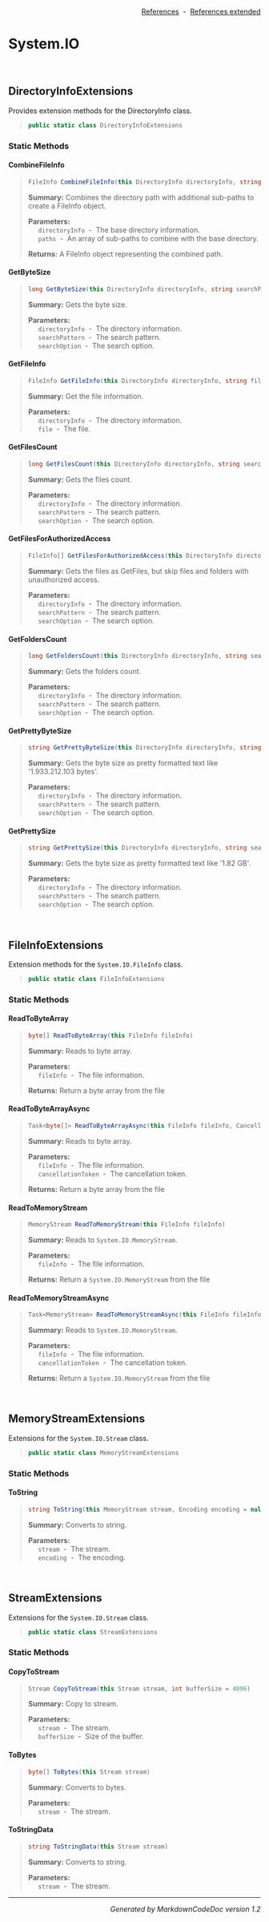 <div style='text-align: right'>

[References](Index.md)&nbsp;&nbsp;-&nbsp;&nbsp;[References extended](IndexExtended.md)
</div>

# System.IO

<br />

## DirectoryInfoExtensions
Provides extension methods for the DirectoryInfo class.

>```csharp
>public static class DirectoryInfoExtensions
>```

### Static Methods

#### CombineFileInfo
>```csharp
>FileInfo CombineFileInfo(this DirectoryInfo directoryInfo, string[] paths)
>```
><b>Summary:</b> Combines the directory path with additional sub-paths to create a FileInfo object.
>
><b>Parameters:</b><br>
>&nbsp;&nbsp;&nbsp;&nbsp;&nbsp;`directoryInfo`&nbsp;&nbsp;-&nbsp;&nbsp;The base directory information.<br />
>&nbsp;&nbsp;&nbsp;&nbsp;&nbsp;`paths`&nbsp;&nbsp;-&nbsp;&nbsp;An array of sub-paths to combine with the base directory.<br />
>
><b>Returns:</b> A FileInfo object representing the combined path.
#### GetByteSize
>```csharp
>long GetByteSize(this DirectoryInfo directoryInfo, string searchPattern = *.*, SearchOption searchOption = AllDirectories)
>```
><b>Summary:</b> Gets the byte size.
>
><b>Parameters:</b><br>
>&nbsp;&nbsp;&nbsp;&nbsp;&nbsp;`directoryInfo`&nbsp;&nbsp;-&nbsp;&nbsp;The directory information.<br />
>&nbsp;&nbsp;&nbsp;&nbsp;&nbsp;`searchPattern`&nbsp;&nbsp;-&nbsp;&nbsp;The search pattern.<br />
>&nbsp;&nbsp;&nbsp;&nbsp;&nbsp;`searchOption`&nbsp;&nbsp;-&nbsp;&nbsp;The search option.<br />
#### GetFileInfo
>```csharp
>FileInfo GetFileInfo(this DirectoryInfo directoryInfo, string file)
>```
><b>Summary:</b> Get the file information.
>
><b>Parameters:</b><br>
>&nbsp;&nbsp;&nbsp;&nbsp;&nbsp;`directoryInfo`&nbsp;&nbsp;-&nbsp;&nbsp;The directory information.<br />
>&nbsp;&nbsp;&nbsp;&nbsp;&nbsp;`file`&nbsp;&nbsp;-&nbsp;&nbsp;The file.<br />
#### GetFilesCount
>```csharp
>long GetFilesCount(this DirectoryInfo directoryInfo, string searchPattern = *.*, SearchOption searchOption = AllDirectories)
>```
><b>Summary:</b> Gets the files count.
>
><b>Parameters:</b><br>
>&nbsp;&nbsp;&nbsp;&nbsp;&nbsp;`directoryInfo`&nbsp;&nbsp;-&nbsp;&nbsp;The directory information.<br />
>&nbsp;&nbsp;&nbsp;&nbsp;&nbsp;`searchPattern`&nbsp;&nbsp;-&nbsp;&nbsp;The search pattern.<br />
>&nbsp;&nbsp;&nbsp;&nbsp;&nbsp;`searchOption`&nbsp;&nbsp;-&nbsp;&nbsp;The search option.<br />
#### GetFilesForAuthorizedAccess
>```csharp
>FileInfo[] GetFilesForAuthorizedAccess(this DirectoryInfo directoryInfo, string searchPattern = *.*, SearchOption searchOption = TopDirectoryOnly)
>```
><b>Summary:</b> Gets the files as GetFiles, but skip files and folders with unauthorized access.
>
><b>Parameters:</b><br>
>&nbsp;&nbsp;&nbsp;&nbsp;&nbsp;`directoryInfo`&nbsp;&nbsp;-&nbsp;&nbsp;The directory information.<br />
>&nbsp;&nbsp;&nbsp;&nbsp;&nbsp;`searchPattern`&nbsp;&nbsp;-&nbsp;&nbsp;The search pattern.<br />
>&nbsp;&nbsp;&nbsp;&nbsp;&nbsp;`searchOption`&nbsp;&nbsp;-&nbsp;&nbsp;The search option.<br />
#### GetFoldersCount
>```csharp
>long GetFoldersCount(this DirectoryInfo directoryInfo, string searchPattern = *, SearchOption searchOption = AllDirectories)
>```
><b>Summary:</b> Gets the folders count.
>
><b>Parameters:</b><br>
>&nbsp;&nbsp;&nbsp;&nbsp;&nbsp;`directoryInfo`&nbsp;&nbsp;-&nbsp;&nbsp;The directory information.<br />
>&nbsp;&nbsp;&nbsp;&nbsp;&nbsp;`searchPattern`&nbsp;&nbsp;-&nbsp;&nbsp;The search pattern.<br />
>&nbsp;&nbsp;&nbsp;&nbsp;&nbsp;`searchOption`&nbsp;&nbsp;-&nbsp;&nbsp;The search option.<br />
#### GetPrettyByteSize
>```csharp
>string GetPrettyByteSize(this DirectoryInfo directoryInfo, string searchPattern = *.*, SearchOption searchOption = AllDirectories)
>```
><b>Summary:</b> Gets the byte size as pretty formatted text like '1.933.212.103 bytes'.
>
><b>Parameters:</b><br>
>&nbsp;&nbsp;&nbsp;&nbsp;&nbsp;`directoryInfo`&nbsp;&nbsp;-&nbsp;&nbsp;The directory information.<br />
>&nbsp;&nbsp;&nbsp;&nbsp;&nbsp;`searchPattern`&nbsp;&nbsp;-&nbsp;&nbsp;The search pattern.<br />
>&nbsp;&nbsp;&nbsp;&nbsp;&nbsp;`searchOption`&nbsp;&nbsp;-&nbsp;&nbsp;The search option.<br />
#### GetPrettySize
>```csharp
>string GetPrettySize(this DirectoryInfo directoryInfo, string searchPattern = *.*, SearchOption searchOption = AllDirectories)
>```
><b>Summary:</b> Gets the byte size as pretty formatted text like '1.82 GB'.
>
><b>Parameters:</b><br>
>&nbsp;&nbsp;&nbsp;&nbsp;&nbsp;`directoryInfo`&nbsp;&nbsp;-&nbsp;&nbsp;The directory information.<br />
>&nbsp;&nbsp;&nbsp;&nbsp;&nbsp;`searchPattern`&nbsp;&nbsp;-&nbsp;&nbsp;The search pattern.<br />
>&nbsp;&nbsp;&nbsp;&nbsp;&nbsp;`searchOption`&nbsp;&nbsp;-&nbsp;&nbsp;The search option.<br />

<br />

## FileInfoExtensions
Extension methods for the `System.IO.FileInfo` class.

>```csharp
>public static class FileInfoExtensions
>```

### Static Methods

#### ReadToByteArray
>```csharp
>byte[] ReadToByteArray(this FileInfo fileInfo)
>```
><b>Summary:</b> Reads to byte array.
>
><b>Parameters:</b><br>
>&nbsp;&nbsp;&nbsp;&nbsp;&nbsp;`fileInfo`&nbsp;&nbsp;-&nbsp;&nbsp;The file information.<br />
>
><b>Returns:</b> Return a byte array from the file
#### ReadToByteArrayAsync
>```csharp
>Task<byte[]> ReadToByteArrayAsync(this FileInfo fileInfo, CancellationToken cancellationToken = null)
>```
><b>Summary:</b> Reads to byte array.
>
><b>Parameters:</b><br>
>&nbsp;&nbsp;&nbsp;&nbsp;&nbsp;`fileInfo`&nbsp;&nbsp;-&nbsp;&nbsp;The file information.<br />
>&nbsp;&nbsp;&nbsp;&nbsp;&nbsp;`cancellationToken`&nbsp;&nbsp;-&nbsp;&nbsp;The cancellation token.<br />
>
><b>Returns:</b> Return a byte array from the file
#### ReadToMemoryStream
>```csharp
>MemoryStream ReadToMemoryStream(this FileInfo fileInfo)
>```
><b>Summary:</b> Reads to `System.IO.MemoryStream`.
>
><b>Parameters:</b><br>
>&nbsp;&nbsp;&nbsp;&nbsp;&nbsp;`fileInfo`&nbsp;&nbsp;-&nbsp;&nbsp;The file information.<br />
>
><b>Returns:</b> Return a `System.IO.MemoryStream` from the file
#### ReadToMemoryStreamAsync
>```csharp
>Task<MemoryStream> ReadToMemoryStreamAsync(this FileInfo fileInfo, CancellationToken cancellationToken = null)
>```
><b>Summary:</b> Reads to `System.IO.MemoryStream`.
>
><b>Parameters:</b><br>
>&nbsp;&nbsp;&nbsp;&nbsp;&nbsp;`fileInfo`&nbsp;&nbsp;-&nbsp;&nbsp;The file information.<br />
>&nbsp;&nbsp;&nbsp;&nbsp;&nbsp;`cancellationToken`&nbsp;&nbsp;-&nbsp;&nbsp;The cancellation token.<br />
>
><b>Returns:</b> Return a `System.IO.MemoryStream` from the file

<br />

## MemoryStreamExtensions
Extensions for the `System.IO.Stream` class.

>```csharp
>public static class MemoryStreamExtensions
>```

### Static Methods

#### ToString
>```csharp
>string ToString(this MemoryStream stream, Encoding encoding = null)
>```
><b>Summary:</b> Converts to string.
>
><b>Parameters:</b><br>
>&nbsp;&nbsp;&nbsp;&nbsp;&nbsp;`stream`&nbsp;&nbsp;-&nbsp;&nbsp;The stream.<br />
>&nbsp;&nbsp;&nbsp;&nbsp;&nbsp;`encoding`&nbsp;&nbsp;-&nbsp;&nbsp;The encoding.<br />

<br />

## StreamExtensions
Extensions for the `System.IO.Stream` class.

>```csharp
>public static class StreamExtensions
>```

### Static Methods

#### CopyToStream
>```csharp
>Stream CopyToStream(this Stream stream, int bufferSize = 4096)
>```
><b>Summary:</b> Copy to stream.
>
><b>Parameters:</b><br>
>&nbsp;&nbsp;&nbsp;&nbsp;&nbsp;`stream`&nbsp;&nbsp;-&nbsp;&nbsp;The stream.<br />
>&nbsp;&nbsp;&nbsp;&nbsp;&nbsp;`bufferSize`&nbsp;&nbsp;-&nbsp;&nbsp;Size of the buffer.<br />
#### ToBytes
>```csharp
>byte[] ToBytes(this Stream stream)
>```
><b>Summary:</b> Converts to bytes.
>
><b>Parameters:</b><br>
>&nbsp;&nbsp;&nbsp;&nbsp;&nbsp;`stream`&nbsp;&nbsp;-&nbsp;&nbsp;The stream.<br />
#### ToStringData
>```csharp
>string ToStringData(this Stream stream)
>```
><b>Summary:</b> Converts to string.
>
><b>Parameters:</b><br>
>&nbsp;&nbsp;&nbsp;&nbsp;&nbsp;`stream`&nbsp;&nbsp;-&nbsp;&nbsp;The stream.<br />
<hr /><div style='text-align: right'><i>Generated by MarkdownCodeDoc version 1.2</i></div>
